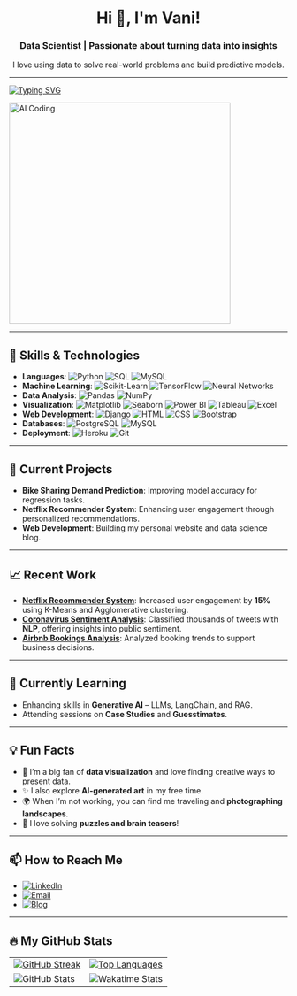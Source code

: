 <h1 align="center">Hi 👋, I'm Vani!</h1>
<h3 align="center">Data Scientist | Passionate about turning data into insights</h3>

<p align="center">I love using data to solve real-world problems and build predictive models.</p>

<!-- Coding GIF -->
<!--<img align="right" alt="Coding" width="400" src="https://media.giphy.com/media/qgQUggAC3Pfv687qPC/giphy.gif" />-->
---

[![Typing SVG](https://readme-typing-svg.herokuapp.com?color=0D8ABC&lines=Turning+Data+into+Decisions...;Data+Science+%7C+Python+%7C+Machine+Learning)](https://git.io/typing-svg)

<!-- AI GIF -->

<img align="center" alt="AI Coding" width="400" src="https://media.giphy.com/media/hpXdHPfFI5wTABdDx9/giphy.gif" />

---

## 🚀 Skills & Technologies

- **Languages**: ![Python](https://img.shields.io/badge/Python-3776AB?style=flat&logo=python&logoColor=white) ![SQL](https://img.shields.io/badge/SQL-336791?style=flat&logo=postgresql&logoColor=white) ![MySQL](https://img.shields.io/badge/MySQL-4479A1?style=flat&logo=mysql&logoColor=white)
- **Machine Learning**: ![Scikit-Learn](https://img.shields.io/badge/Scikit--Learn-F7931E?style=flat&logo=scikit-learn&logoColor=white) ![TensorFlow](https://img.shields.io/badge/TensorFlow-FF6F00?style=flat&logo=tensorflow&logoColor=white) ![Neural Networks](https://img.shields.io/badge/Neural%20Networks-008080?style=flat&logo=neural-network&logoColor=white)
- **Data Analysis**: ![Pandas](https://img.shields.io/badge/Pandas-150458?style=flat&logo=pandas&logoColor=white) ![NumPy](https://img.shields.io/badge/NumPy-013243?style=flat&logo=numpy&logoColor=white)
- **Visualization**: ![Matplotlib](https://img.shields.io/badge/Matplotlib-008080?style=flat&logo=python&logoColor=white) ![Seaborn](https://img.shields.io/badge/Seaborn-4C4C4C?style=flat&logo=python&logoColor=white) ![Power BI](https://img.shields.io/badge/Power%20BI-F2C811?style=flat&logo=power-bi&logoColor=black) ![Tableau](https://img.shields.io/badge/Tableau-E97627?style=flat&logo=tableau&logoColor=white) ![Excel](https://img.shields.io/badge/Excel-217346?style=flat&logo=microsoft-excel&logoColor=white)
- **Web Development**: ![Django](https://img.shields.io/badge/Django-092E20?style=flat&logo=django&logoColor=white) ![HTML](https://img.shields.io/badge/HTML5-E34F26?style=flat&logo=html5&logoColor=white) ![CSS](https://img.shields.io/badge/CSS3-1572B6?style=flat&logo=css3&logoColor=white) ![Bootstrap](https://img.shields.io/badge/Bootstrap-563D7C?style=flat&logo=bootstrap&logoColor=white)
- **Databases**: ![PostgreSQL](https://img.shields.io/badge/PostgreSQL-336791?style=flat&logo=postgresql&logoColor=white) ![MySQL](https://img.shields.io/badge/MySQL-4479A1?style=flat&logo=mysql&logoColor=white)
- **Deployment**: ![Heroku](https://img.shields.io/badge/Heroku-430098?style=flat&logo=heroku&logoColor=white) ![Git](https://img.shields.io/badge/Git-F05032?style=flat&logo=git&logoColor=white)


  

<!-- Data science GIF -->
<!-- <img align="left" alt="Data Science" width="300" src="https://media.giphy.com/media/LMcB8XospGZO8UQq87/giphy.gif" />-->

---

## 🎯 Current Projects

- **Bike Sharing Demand Prediction**: Improving model accuracy for regression tasks.
- **Netflix Recommender System**: Enhancing user engagement through personalized recommendations.
- **Web Development**: Building my personal website and data science blog.

---

## 📈 Recent Work

- **[Netflix Recommender System](#)**: Increased user engagement by **15%** using K-Means and Agglomerative clustering.
- **[Coronavirus Sentiment Analysis](#)**: Classified thousands of tweets with **NLP**, offering insights into public sentiment.
- **[Airbnb Bookings Analysis](#)**: Analyzed booking trends to support business decisions.

---
## 🌱 Currently Learning

- Enhancing skills in **Generative AI** – LLMs, LangChain, and RAG.
- Attending sessions on **Case Studies** and **Guesstimates**.
---

## 💡 Fun Facts

- 🎨 I’m a big fan of **data visualization** and love finding creative ways to present data.
- ✨ I also explore **AI-generated art** in my free time.
- 🌍 When I’m not working, you can find me traveling and **photographing landscapes**.
- 🧩 I love solving **puzzles and brain teasers**!

---
## 📫 How to Reach Me

- [![LinkedIn](https://img.shields.io/badge/LinkedIn-0077B5?style=flat&logo=linkedin&logoColor=white)](https://www.linkedin.com/in/vani-bhatt-b8a69a79)
- [![Email](https://img.shields.io/badge/Email-D14836?style=flat&logo=gmail&logoColor=white)](mailto:your.email@example.com)
- [![Blog](https://img.shields.io/badge/Blog-FFA500?style=flat&logo=blogger&logoColor=white)](#)

---

## 🔥 My GitHub Stats
<table align="center">
  <tr>
    <td>
      <a href="https://git.io/streak-stats">
        <img src="http://github-readme-streak-stats.herokuapp.com?user=vani89570&theme=dark&background=000000" alt="GitHub Streak"/>
      </a>
    </td>
    <td>
      <a href="https://github.com/anuraghazra/github-readme-stats">
        <img src="https://github-readme-stats.vercel.app/api/top-langs/?username=vani89570&theme=vision-friendly-dark" alt="Top Languages"/>
      </a>
    </td>
  </tr>
  <tr>
    <td>
      <img src="https://github-readme-stats.vercel.app/api?username=vani89570&show_icons=true&theme=dark&hide=issues&count_private=true" alt="GitHub Stats"/>
    </td>
    <td>
      <img src="https://github-readme-stats.vercel.app/api/wakatime?username=vanib_045&theme=dark&background=00000" alt="Wakatime Stats"/>
    </td>
  </tr>
</table>
